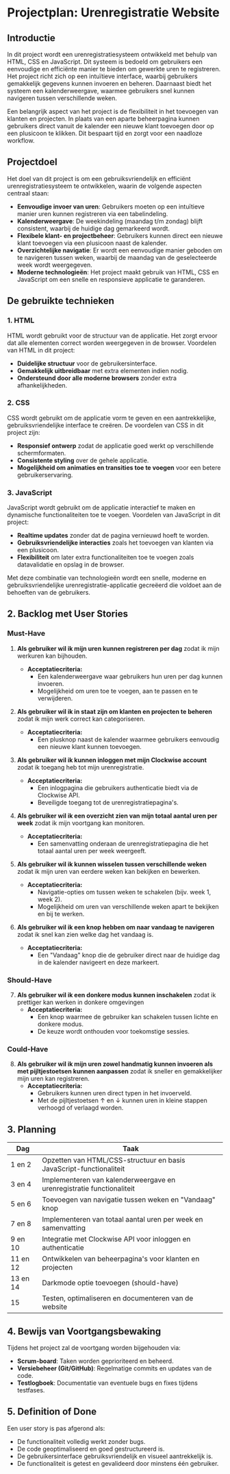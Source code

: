 # Projectplan: Urenregistratie Website

## Introductie
In dit project wordt een urenregistratiesysteem ontwikkeld met behulp van HTML, CSS en JavaScript. Dit systeem is bedoeld om gebruikers een eenvoudige en efficiënte manier te bieden om gewerkte uren te registreren. Het project richt zich op een intuïtieve interface, waarbij gebruikers gemakkelijk gegevens kunnen invoeren en beheren. Daarnaast biedt het systeem een kalenderweergave, waarmee gebruikers snel kunnen navigeren tussen verschillende weken.

Een belangrijk aspect van het project is de flexibiliteit in het toevoegen van klanten en projecten. In plaats van een aparte beheerpagina kunnen gebruikers direct vanuit de kalender een nieuwe klant toevoegen door op een plusicoon te klikken. Dit bespaart tijd en zorgt voor een naadloze workflow.

## Projectdoel
Het doel van dit project is om een gebruiksvriendelijk en efficiënt urenregistratiesysteem te ontwikkelen, waarin de volgende aspecten centraal staan:

- **Eenvoudige invoer van uren**: Gebruikers moeten op een intuïtieve manier uren kunnen registreren via een tabelindeling.
- **Kalenderweergave**: De weekindeling (maandag t/m zondag) blijft consistent, waarbij de huidige dag gemarkeerd wordt.
- **Flexibele klant- en projectbeheer**: Gebruikers kunnen direct een nieuwe klant toevoegen via een plusicoon naast de kalender.
- **Overzichtelijke navigatie**: Er wordt een eenvoudige manier geboden om te navigeren tussen weken, waarbij de maandag van de geselecteerde week wordt weergegeven.
- **Moderne technologieën**: Het project maakt gebruik van HTML, CSS en JavaScript om een snelle en responsieve applicatie te garanderen.

## De gebruikte technieken

### 1. HTML
HTML wordt gebruikt voor de structuur van de applicatie. Het zorgt ervoor dat alle elementen correct worden weergegeven in de browser. Voordelen van HTML in dit project:

- **Duidelijke structuur** voor de gebruikersinterface.
- **Gemakkelijk uitbreidbaar** met extra elementen indien nodig.
- **Ondersteund door alle moderne browsers** zonder extra afhankelijkheden.

### 2. CSS
CSS wordt gebruikt om de applicatie vorm te geven en een aantrekkelijke, gebruiksvriendelijke interface te creëren. De voordelen van CSS in dit project zijn:

- **Responsief ontwerp** zodat de applicatie goed werkt op verschillende schermformaten.
- **Consistente styling** over de gehele applicatie.
- **Mogelijkheid om animaties en transities toe te voegen** voor een betere gebruikerservaring.

### 3. JavaScript
JavaScript wordt gebruikt om de applicatie interactief te maken en dynamische functionaliteiten toe te voegen. Voordelen van JavaScript in dit project:

- **Realtime updates** zonder dat de pagina vernieuwd hoeft te worden.
- **Gebruiksvriendelijke interacties** zoals het toevoegen van klanten via een plusicoon.
- **Flexibiliteit** om later extra functionaliteiten toe te voegen zoals datavalidatie en opslag in de browser.

Met deze combinatie van technologieën wordt een snelle, moderne en gebruiksvriendelijke urenregistratie-applicatie gecreëerd die voldoet aan de behoeften van de gebruikers.


## 2. Backlog met User Stories

### Must-Have
1. **Als gebruiker wil ik mijn uren kunnen registreren per dag** zodat ik mijn werkuren kan bijhouden.
   - **Acceptatiecriteria:**
     - Een kalenderweergave waar gebruikers hun uren per dag kunnen invoeren.
     - Mogelijkheid om uren toe te voegen, aan te passen en te verwijderen.

2. **Als gebruiker wil ik in staat zijn om klanten en projecten te beheren** zodat ik mijn werk correct kan categoriseren.
   - **Acceptatiecriteria:**
     - Een plusknop naast de kalender waarmee gebruikers eenvoudig een nieuwe klant kunnen toevoegen.

3. **Als gebruiker wil ik kunnen inloggen met mijn Clockwise account** zodat ik toegang heb tot mijn urenregistratie.
   - **Acceptatiecriteria:**
     - Een inlogpagina die gebruikers authenticatie biedt via de Clockwise API.
     - Beveiligde toegang tot de urenregistratiepagina's.

4. **Als gebruiker wil ik een overzicht zien van mijn totaal aantal uren per week** zodat ik mijn voortgang kan monitoren.
   - **Acceptatiecriteria:**
     - Een samenvatting onderaan de urenregistratiepagina die het totaal aantal uren per week weergeeft.

5. **Als gebruiker wil ik kunnen wisselen tussen verschillende weken** zodat ik mijn uren van eerdere weken kan bekijken en bewerken.
   - **Acceptatiecriteria:**
     - Navigatie-opties om tussen weken te schakelen (bijv. week 1, week 2).
     - Mogelijkheid om uren van verschillende weken apart te bekijken en bij te werken.

6. **Als gebruiker wil ik een knop hebben om naar vandaag te navigeren** zodat ik snel kan zien welke dag het vandaag is.
   - **Acceptatiecriteria:**
     - Een "Vandaag" knop die de gebruiker direct naar de huidige dag in de kalender navigeert en deze markeert.

### Should-Have
7. **Als gebruiker wil ik een donkere modus kunnen inschakelen** zodat ik prettiger kan werken in donkere omgevingen
   - **Acceptatiecriteria:**
     - Een knop waarmee de gebruiker kan schakelen tussen lichte en donkere modus.
     - De keuze wordt onthouden voor toekomstige sessies.

### Could-Have
8. **Als gebruiker wil ik mijn uren zowel handmatig kunnen invoeren als met pijltjestoetsen kunnen aanpassen** zodat ik sneller en gemakkelijker mijn uren kan registreren.
   - **Acceptatiecriteria:**
     - Gebruikers kunnen uren direct typen in het invoerveld.
     - Met de pijltjestoetsen ↑ en ↓ kunnen uren in kleine stappen verhoogd of verlaagd worden.

## 3. Planning

|  Dag   | Taak |
|--------|------|
| 1 en 2 | Opzetten van HTML/CSS-structuur en basis JavaScript-functionaliteit |
| 3 en 4 | Implementeren van kalenderweergave en urenregistratie functionaliteit |
| 5 en 6 | Toevoegen van navigatie tussen weken en "Vandaag" knop |
| 7 en 8 | Implementeren van totaal aantal uren per week en samenvatting |
| 9 en 10| Integratie met Clockwise API voor inloggen en authenticatie |
|11 en 12| Ontwikkelen van beheerpagina's voor klanten en projecten |
|13 en 14| Darkmode optie toevoegen (should-have) |
|   15   | Testen, optimaliseren en documenteren van de website |

## 4. Bewijs van Voortgangsbewaking
Tijdens het project zal de voortgang worden bijgehouden via:
- **Scrum-board**: Taken worden geprioriteerd en beheerd.
- **Versiebeheer (Git/GitHub)**: Regelmatige commits en updates van de code.
- **Testlogboek**: Documentatie van eventuele bugs en fixes tijdens testfases.

## 5. Definition of Done
Een user story is pas afgerond als:
- De functionaliteit volledig werkt zonder bugs.
- De code geoptimaliseerd en goed gestructureerd is.
- De gebruikersinterface gebruiksvriendelijk en visueel aantrekkelijk is.
- De functionaliteit is getest en gevalideerd door minstens één gebruiker.
